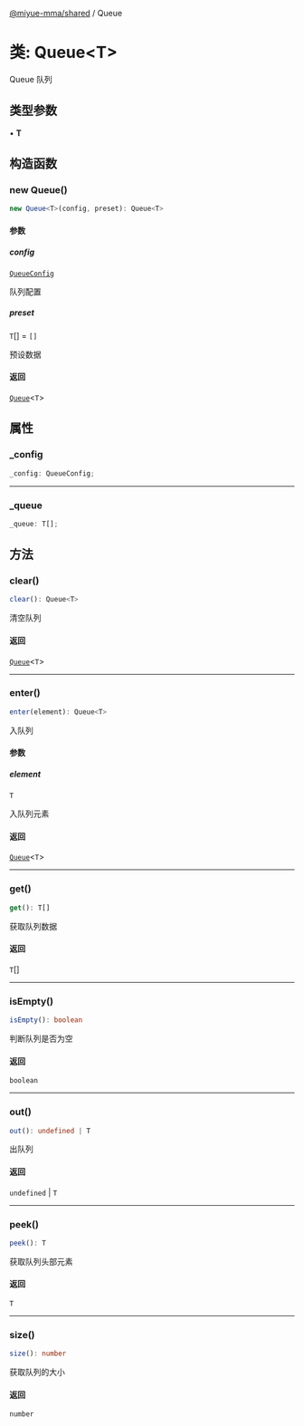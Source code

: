 [@miyue-mma/shared](../index.md) / Queue

# 类: Queue\<T\>

Queue
队列

## 类型参数

• **T**

## 构造函数

### new Queue()

```ts
new Queue<T>(config, preset): Queue<T>
```

#### 参数

##### config

[`QueueConfig`](../interfaces/QueueConfig.md)

队列配置

##### preset

`T`[] = `[]`

预设数据

#### 返回

[`Queue`](Queue.md)\<`T`\>

## 属性

### \_config

```ts
_config: QueueConfig;
```

***

### \_queue

```ts
_queue: T[];
```

## 方法

### clear()

```ts
clear(): Queue<T>
```

清空队列

#### 返回

[`Queue`](Queue.md)\<`T`\>

***

### enter()

```ts
enter(element): Queue<T>
```

入队列

#### 参数

##### element

`T`

入队列元素

#### 返回

[`Queue`](Queue.md)\<`T`\>

***

### get()

```ts
get(): T[]
```

获取队列数据

#### 返回

`T`[]

***

### isEmpty()

```ts
isEmpty(): boolean
```

判断队列是否为空

#### 返回

`boolean`

***

### out()

```ts
out(): undefined | T
```

出队列

#### 返回

`undefined` \| `T`

***

### peek()

```ts
peek(): T
```

获取队列头部元素

#### 返回

`T`

***

### size()

```ts
size(): number
```

获取队列的大小

#### 返回

`number`

